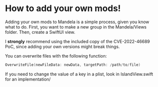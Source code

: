 # How to add your own mods!

Adding your own mods to Mandela is a simple process, given you know what to do. First, you want to make a new group in the Mandela/Views folder. Then, create a SwiftUI view. 

I **strongly** recommend using the included copy of the CVE-2022-46689 PoC, since adding your own versions might break things. 

You can overwrite files with the following function:
```swift
OverwriteFile(newFileData: newData, targetPath: /path/to/file)
```
 If you need to change the value of a key in a plist, look in IslandView.swift for an implementation/
